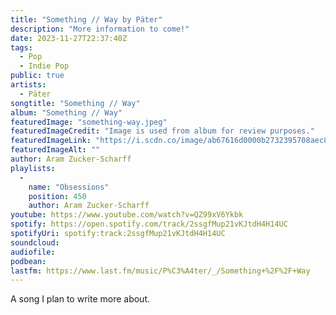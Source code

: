 ```yaml
---
title: "Something // Way by Päter"
description: "More information to come!"
date: 2023-11-27T22:37:40Z
tags:
  - Pop
  - Indie Pop
public: true
artists:
  - Päter
songtitle: "Something // Way"
album: "Something // Way"
featuredImage: "something-way.jpeg"
featuredImageCredit: "Image is used from album for review purposes."
featuredImageLink: "https://i.scdn.co/image/ab67616d0000b2732395708aec8aea41937298db"
featuredImageAlt: ""
author: Aram Zucker-Scharff
playlists:
  -
    name: "Obsessions"
    position: 450
    author: Aram Zucker-Scharff
youtube: https://www.youtube.com/watch?v=QZ99xV6Ykbk
spotify: https://open.spotify.com/track/2ssgfMup21vKJtdH4H14UC
spotifyUri: spotify:track:2ssgfMup21vKJtdH4H14UC
soundcloud:
audiofile:
podbean:
lastfm: https://www.last.fm/music/P%C3%A4ter/_/Something+%2F%2F+Way
---
```


A song I plan to write more about.
		